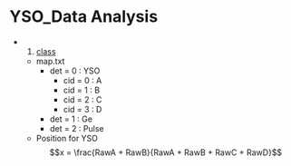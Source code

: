 # YSO_Data Analysis

  - 1. [class](./class)
      - map.txt
        - det = 0 : YSO
          - cid = 0 : A
          - cid = 1 : B
          - cid = 2 : C
          - cid = 3 : D
        - det = 1 : Ge
        - det = 2 : Pulse 
     - Position for YSO
       $$x = \frac{RawA + RawB}{RawA + RawB + RawC + RawD}$$
